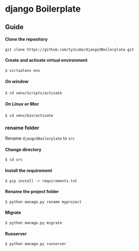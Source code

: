 # django Boilerplate

## Guide

#### Clone the repository

`git clone https://github.com/ty1cube/django3Boilerplate.git`

#### Create and activate virtual environment

    $ virtualenv env

##### On window

    $ cd venv/Scripts/activate 


##### On Linux or Mac

    $ cd venv/bin/activate 

### rename folder

Rename `django3Boilerplate`  to `src`

#### Change directory
    $ cd src

#### Install the requirement

    $ pip install -r requirements.txt

#### Rename the project folder

    $ python manage.py rename myproject

#### Migrate

    $ python manage.py migrate

#### Runserver

    $ python manage.py runserver
